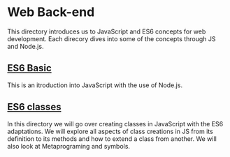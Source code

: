 # Web Back-end
This directory introduces us to JavaScript and ES6 concepts for web development.  Each direcory dives into some of the concepts through JS and Node.js.

## [ES6 Basic](/ES6_basic/)
This is an itroduction into JavaScript with the use of Node.js. 

## [ES6 classes](/ES6_classes/)
In this directory we will go over creating classes in JavaScript with the ES6 adaptations.  We will explore all aspects of class creations in JS from its definition to its methods and how to extend a class from another.  We will also look at Metaprograming and symbols.

